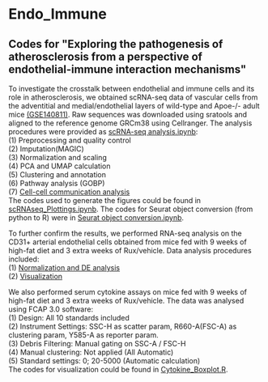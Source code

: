 # Endo_Immune
## Codes for "Exploring the pathogenesis of atherosclerosis from a perspective of endothelial-immune interaction mechanisms"

To investigate the crosstalk between endothelial and immune cells and its role in atherosclerosis, we obtained scRNA-seq data of vascular cells from the adventitial and medial/endothelial layers of wild-type and Apoe-/- adult mice [(GSE140811)](https://www.ncbi.nlm.nih.gov/geo/query/acc.cgi?acc=GSE140811). Raw sequences was downloaded using sratools and aligned to the reference genome GRCm38 using Cellranger. The analysis procedures were provided as [scRNA-seq analysis.ipynb](./scRNAseq_analysis.ipynb):  
(1) Preprocessing and quality control  
(2) Imputation(MAGIC)  
(3) Normalization and scaling  
(4) PCA and UMAP calculation  
(5) Clustering and annotation  
(6) Pathway analysis (GOBP)  
(7) [Cell-cell communication analysis](./Cellchat_final.ipynb)  
The codes used to generate the figures could be found in [scRNAseq_Plottings.ipynb](./scRNAseq_Plottings.ipynb). The codes for Seurat object conversion (from python to R) were in [Seurat object conversion.ipynb](./Seurat_Conversion.ipynb).

To further confirm the results, we performed RNA-seq analysis on the CD31+ arterial endothelial cells obtained from mice fed with 9 weeks of high-fat diet and 3 extra weeks of Rux/vehicle. Data analysis procedures included:  
(1) [Normalization and DE analysis](./RNAseq_edgeR.R)  
(2) [Visualization](./RNAseq_Plottings.R)  

We also performed serum cytokine assays on mice fed with 9 weeks of high-fat diet and 3 extra weeks of Rux/vehicle. The data was analysed using FCAP 3.0 software:  
(1) Design: All 10 standards included  
(2) Instrument Settings: SSC-H as scatter param, R660-A(FSC-A) as clustering param, Y585-A as reporter param.  
(3) Debris Filtering: Manual gating on SSC-A / FSC-H  
(4) Manual clustering: Not applied (All Automatic)  
(5) Standard settings: 0; 20-5000 (Automatic calculation)  
The codes for visualization could be found in [Cytokine_Boxplot.R](./Cytokine_Boxplot.R).
